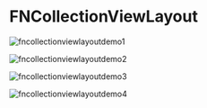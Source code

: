 # FNCollectionViewLayout

![fncollectionviewlayoutdemo1](https://user-images.githubusercontent.com/14304699/29164946-c4edf44e-7df3-11e7-95ea-c641b1df357d.gif)

![fncollectionviewlayoutdemo2](https://user-images.githubusercontent.com/14304699/29164827-6bde883c-7df3-11e7-8d0b-b20f04dda9d8.gif)

![fncollectionviewlayoutdemo3](https://user-images.githubusercontent.com/14304699/29164828-6ca56786-7df3-11e7-8899-574dd9da5e0e.gif)

![fncollectionviewlayoutdemo4](https://user-images.githubusercontent.com/14304699/29165030-f7815ffe-7df3-11e7-9002-9b9fd4c4b6da.gif)

